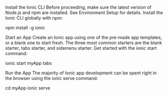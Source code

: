 Install the Ionic CLI
Before proceeding, make sure the latest version of Node.js and npm are installed. See Environment Setup for details. Install the Ionic CLI globally with npm:

npm install -g ionic

Start an App
Create an Ionic app using one of the pre-made app templates, or a blank one to start fresh. The three most common starters are the blank starter, tabs starter, and sidemenu starter. Get started with the ionic start command:

ionic start myApp tabs

Run the App
The majority of Ionic app development can be spent right in the browser using the ionic serve command:

cd myApp
ionic serve